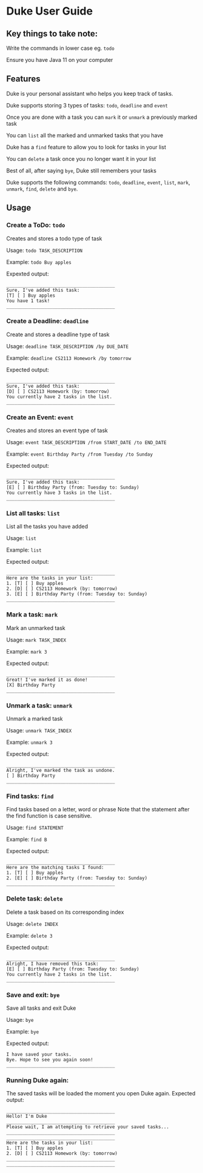 # Duke User Guide


## Key things to take note:

Write the commands in lower case eg. `todo`

Ensure you have Java 11 on your computer


## Features
Duke is your personal assistant who helps you keep track of tasks.

Duke supports storing 3 types of tasks: `todo`, `deadline` and `event`

Once you are done with a task you can `mark` it or `unmark` a previously marked task

You can `list` all the marked and unmarked tasks that you have

Duke has a `find` feature to allow you to look for tasks in your list

You can `delete` a task once you no longer want it in your list

Best of all, after saying `bye`, Duke still remembers your tasks

Duke supports the following commands: `todo`, `deadline`, `event`, `list`, `mark`, `unmark`, `find`, `delete` and `bye`.


## Usage

### Create a ToDo: `todo`

Creates and stores a todo type of task

Usage: `todo TASK_DESCRIPTION`

Example: `todo Buy apples`

Expexted output:
```
________________________________________
Sure, I've added this task: 
[T] [ ] Buy apples
You have 1 task!
________________________________________
```

### Create a Deadline: `deadline`

Create and stores a deadline type of task

Usage: `deadline TASK_DESCRIPTION /by DUE_DATE`

Example: `deadline CS2113 Homework /by tomorrow`

Expected output:
```
________________________________________
Sure, I've added this task: 
[D] [ ] CS2113 Homework (by: tomorrow)
You currently have 2 tasks in the list.
________________________________________
```

### Create an Event: `event`

Creates and stores an event type of task

Usage: `event TASK_DESCRIPTION /from START_DATE /to END_DATE`

Example: `event Birthday Party /from Tuesday /to Sunday`

Expected output:
```
________________________________________
Sure, I've added this task: 
[E] [ ] Birthday Party (from: Tuesday to: Sunday)
You currently have 3 tasks in the list.
________________________________________
```

### List all tasks: `list`

List all the tasks you have added

Usage: `list`

Example: `list`

Expected output:
```
________________________________________
Here are the tasks in your list:
1. [T] [ ] Buy apples
2. [D] [ ] CS2113 Homework (by: tomorrow)
3. [E] [ ] Birthday Party (from: Tuesday to: Sunday)
________________________________________
```


### Mark a task: `mark`

Mark an unmarked task

Usage: `mark TASK_INDEX`

Example: `mark 3`

Expected output:
```
________________________________________
Great! I've marked it as done!
[X] Birthday Party
________________________________________
```


### Unmark a task: `unmark`

Unmark a marked task

Usage: `unmark TASK_INDEX`

Example: `unmark 3`

Expected output:
```
________________________________________
Alright, I've marked the task as undone.
[ ] Birthday Party
________________________________________
```


### Find tasks: `find`

Find tasks based on a letter, word or phrase
Note that the statement after the find function is case sensitive.

Usage: `find STATEMENT`

Example: `find B`

Expected output:
```
________________________________________
Here are the matching tasks I found: 
1. [T] [ ] Buy apples
2. [E] [ ] Birthday Party (from: Tuesday to: Sunday)
________________________________________
```


### Delete task: `delete`

Delete a task based on its corresponding index

Usage: `delete INDEX`

Example: `delete 3`

Expected output:
```
________________________________________
Alright, I have removed this task: 
[E] [ ] Birthday Party (from: Tuesday to: Sunday)
You currently have 2 tasks in the list.
________________________________________
```


### Save and exit: `bye`

Save all tasks and exit Duke

Usage: `bye`

Example: `bye`

Expected output:
```
I have saved your tasks.
Bye. Hope to see you again soon!
________________________________________
```
### Running Duke again:

The saved tasks will be loaded the moment you open Duke again.
Expected output:
```
________________________________________
Hello! I'm Duke
________________________________________
Please wait, I am attempting to retrieve your saved tasks...
________________________________________
________________________________________
Here are the tasks in your list:
1. [T] [ ] Buy apples
2. [D] [ ] CS2113 Homework (by: tomorrow)
________________________________________
________________________________________
```
